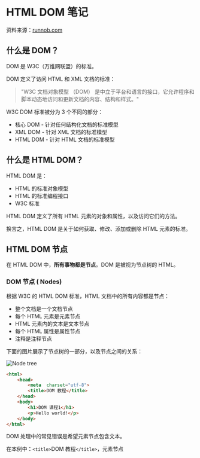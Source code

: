 
# HTML DOM 笔记 
资料来源：[runnob.com](https://www.runoob.com/htmldom/htmldom-intro.html)

## 什么是 DOM？

DOM 是 W3C（万维网联盟）的标准。

DOM 定义了访问 HTML 和 XML 文档的标准：

> "W3C 文档对象模型 （DOM） 是中立于平台和语言的接口，它允许程序和脚本动态地访问和更新文档的内容、结构和样式。"

W3C DOM 标准被分为 3 个不同的部分：

-   核心 DOM - 针对任何结构化文档的标准模型
-   XML DOM - 针对 XML 文档的标准模型
-   HTML DOM - 针对 HTML 文档的标准模型

## 什么是 HTML DOM？

HTML DOM 是：

-   HTML 的标准对象模型
-   HTML 的标准编程接口
-   W3C 标准

HTML DOM 定义了所有 HTML 元素的对象和属性，以及访问它们的方法。

换言之，HTML DOM 是关于如何获取、修改、添加或删除 HTML 元素的标准。

## HTML DOM  节点

在 HTML DOM 中，**所有事物都是节点**。DOM 是被视为节点树的 HTML。

### DOM 节点 ( Nodes)

根据 W3C 的 HTML DOM 标准，HTML 文档中的所有内容都是节点：

-   整个文档是一个文档节点
-   每个 HTML 元素是元素节点
-   HTML 元素内的文本是文本节点
-   每个 HTML 属性是属性节点
-   注释是注释节点

下面的图片展示了节点树的一部分，以及节点之间的关系：

![Node tree](https://www.runoob.com/wp-content/uploads/2013/09/dom_navigate.gif)

~~~html
<html>  
	<head>  
		<meta  charset="utf-8">  
		<title>DOM 教程</title>  
	</head>  
	<body>  
		<h1>DOM 课程1</h1>  
		<p>Hello world!</p>  
	</body> 
</html>
~~~
DOM 处理中的常见错误是希望元素节点包含文本。

在本例中：`<title>`DOM 教程`</title>`，元素节点 <title>，包含值为 "DOM 教程" 的文本节点。`<title>` 节点也拥有一个子节点：文本节点 "DOM 教程"

可通过节点的  innerHTML  属性来访问文本节点的值。

## HTML DOM  方法

HTML DOM 方法是我们可以在节点（HTML 元素）上执行的动作。

HTML DOM 属性是我们可以在节点（HTML 元素）设置和修改的值。

### 编程接口

可通过 JavaScript （以及其他编程语言）对 HTML DOM 进行访问。

所有 HTML 元素被定义为对象，而编程接口则是对象方法和对象属性。

方法是您能够执行的动作（比如添加或修改元素）。

属性是您能够获取或设置的值（比如节点的名称或内容）。

### 一些 DOM 对象方法

这里提供一些您将在本教程中学到的常用方法:

getElementById() - 返回带有指定 ID 的元素。

getElementsByTagName() - 返回包含带有指定标签名称的所有元素的节点列表（集合/节点数组）。

getElementsByClassName() - 返回包含带有指定类名的所有元素的节点列表。

appendChild() - 把新的子节点添加到指定节点。

removeChild() - 删除子节点。

replaceChild() - 替换子节点。

insertBefore() - 在指定的子节点前面插入新的子节点。

createAttribute() - 创建属性节点。

createElement() - 创建元素节点。

createTextNode() - 创建文本节点。

getAttribute() - 返回指定的属性值。

setAttribute() - 把指定属性设置或修改为指定的值。

## HTML DOM  属性

属性是节点（HTML 元素）的值，您能够获取或设置。属性本身也是节点。

### nodeName 与 nodeValue
nodeName 属性规定节点的名称。

-   nodeName 是只读的
-   元素节点的 nodeName 与标签名相同
-   属性节点的 nodeName 与属性名相同
-   文本节点的 nodeName 始终是 #text
-   文档节点的 nodeName 始终是 #document

nodeValue 属性规定节点的值。

-   元素节点的 nodeValue 是 undefined 或 null
-   文本节点的 nodeValue 是文本本身
-   属性节点的 nodeValue 是属性值

### nodeType 属性

nodeType 属性返回节点的类型。nodeType 是只读的。

比较重要的节点类型有：

元素节点 - 1

属性节点 - 2

文本节点 - 3

注释节点 - 8

文档节点 - 9
<!--stackedit_data:
eyJoaXN0b3J5IjpbLTQzNjAwNjY3MywtMzA1NTMwODk1XX0=
-->